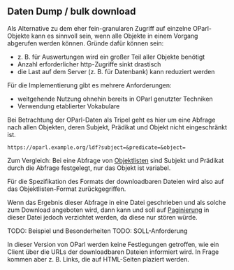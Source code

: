 Daten Dump / bulk download
--------------------------

Als Alternative zu dem eher fein-granularen Zugriff auf einzelne
OParl-Objekte kann es sinnvoll sein, wenn alle Objekte in einem Vorgang
abgerufen werden können. Gründe dafür können sein:

* z. B. für Auswertungen wird ein großer Teil aller Objekte benötigt
* Anzahl erforderlicher http-Zugriffe sinkt drastisch
* die Last auf dem Server (z. B. für Datenbank) kann reduziert werden

Für die Implementierung gibt es mehrere Anforderungen:
* weitgehende Nutzung ohnehin bereits in OParl genutzter Techniken
* Verwendung etablierter Vokabulare

Bei Betrachtung der OParl-Daten als Tripel geht es hier um eine Abfrage
nach allen Objekten, deren Subjekt, Prädikat und Objekt nicht eingeschränkt
ist.
~~~~~
https://oparl.example.org/ldf?subject=&predicate=&object=
~~~~~

Zum Vergleich: Bei eine Abfrage von [Objektlisten](#objektlisten) sind
Subjekt und Prädikat durch die Abfrage festgelegt, nur das Objekt ist variabel.

Für die Spezifikation des Formats der downloadbaren Dateien wird also
auf das Objektlisten-Format zurückgegriffen.

Wenn das Ergebnis dieser Abfrage in eine Datei geschrieben und als solche zum
Download angeboten wird, dann kann und soll auf [Paginierung](#paginierung)
in dieser Datei jedoch verzichtet werden, da diese nur stören würde.

TODO: Beispiel und Besonderheiten
TODO: SOLL-Anforderung

In dieser Version von OParl werden keine Festlegungen getroffen, wie
ein Client über die URLs der downloadbaren Dateien informiert wird.
In Frage kommen aber z. B. Links, die auf HTML-Seiten plaziert werden.
